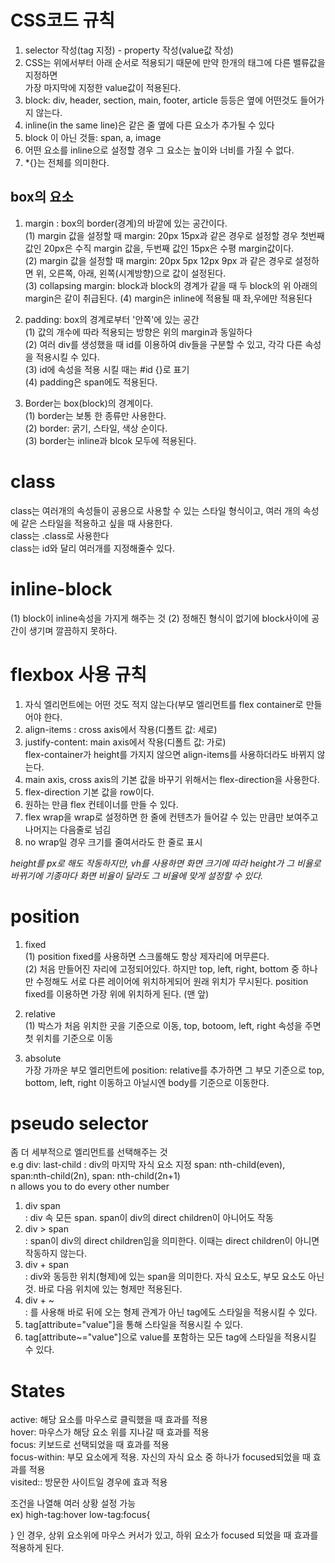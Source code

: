 # CSS코드 규칙

1. selector 작성(tag 지정) - property 작성(value값 작성)
2. CSS는 위에서부터 아래 순서로 적용되기 때문에 만약 한개의 태그에 다른 밸류값을 지정하면  
   가장 마지막에 지정한 value값이 적용된다.
3. block: div, header, section, main, footer, article 등등은 옆에 어떤것도 들어가지 않는다.
4. inline(in the same line)은 같은 줄 옆에 다른 요소가 추가될 수 있다
5. block 이 아닌 것들: span, a, image
6. 어떤 요소를 inline으로 설정할 경우 그 요소는 높이와 너비를 가질 수 없다.
7. \*{}는 전체를 의미한다.

## box의 요소

1. margin : box의 border(경계)의 바깥에 있는 공간이다.  
   (1) margin 값을 설정할 때 margin: 20px 15px과 같은 경우로 설정할 경우 첫번째 값인 20px은 수직 margin 값을, 두번째 값인 15px은 수평 margin값이다.  
   (2) margin 값을 설정할 때 margin: 20px 5px 12px 9px 과 같은 경우로 설정하면 위, 오른쪽, 아래, 왼쪽(시계방향)으로 값이 설정된다.  
   (3) collapsing margin: block과 block의 경계가 같을 때 두 block의 위 아래의 margin은 같이 취급된다.
   (4) margin은 inline에 적용될 때 좌,우에만 적용된다

2. padding: box의 경계로부터 '안쪽'에 있는 공간  
   (1) 값의 개수에 따라 적용되는 방향은 위의 margin과 동일하다  
   (2) 여러 div를 생성했을 때 id를 이용하여 div들을 구분할 수 있고, 각각 다른 속성을 적용시킬 수 있다.  
   (3) id에 속성을 적용 시킬 때는 #id {}로 표기  
   (4) padding은 span에도 적용된다.

3. Border는 box(block)의 경계이다.  
   (1) border는 보통 한 종류만 사용한다.  
   (2) border: 굵기, 스타일, 색상 순이다.  
   (3) border는 inline과 blcok 모두에 적용된다.

# class

class는 여러개의 속성들이 공용으로 사용할 수 있는 스타일 형식이고, 여러 개의 속성에 같은 스타일을 적용하고 싶을 때 사용한다.  
class는 .class로 사용한다  
class는 id와 달리 여러개를 지정해줄수 있다.

# inline-block

(1) block이 inline속성을 가지게 해주는 것
(2) 정해진 형식이 없기에 block사이에 공간이 생기며 깔끔하지 못하다.

# flexbox 사용 규칙

1. 자식 엘리먼트에는 어떤 것도 적지 않는다(부모 엘리먼트를 flex container로 만들어야 한다.
2. align-items : cross axis에서 작용(디폴트 값: 세로)
3. justify-content: main axis에서 작용(디폴트 값: 가로)  
   flex-container가 height를 가지지 않으면 align-items를 사용하더라도 바뀌지 않는다.
4. main axis, cross axis의 기본 값을 바꾸기 위해서는 flex-direction을 사용한다.
5. flex-direction 기본 값을 row이다.
6. 원하는 만큼 flex 컨테이너를 만들 수 있다.
7. flex wrap을 wrap로 설정하면 한 줄에 컨텐츠가 들어갈 수 있는 만큼만 보여주고 나머지는 다음줄로 넘김
8. no wrap일 경우 크기를 줄여서라도 한 줄로 표시

_height를 px로 해도 작동하지만, vh를 사용하면 화면 크기에 따라 height가 그 비율로 바뀌기에 기종마다 화면 비율이 달라도 그 비율에 맞게 설정할 수 있다._

# position

1. fixed  
   (1) position fixed를 사용하면 스크롤해도 항상 제자리에 머무른다.  
   (2) 처음 만들어진 자리에 고정되어있다. 하지만 top, left, right, bottom 중 하나만 수정해도 서로 다른 레이어에 위치하게되어 원래 위치가 무시된다. position fixed를 이용하면 가장 위에 위치하게 된다. (맨 앞)

2. relative  
   (1) 박스가 처음 위치한 곳을 기준으로 이동, top, botoom, left, right 속성을 주면 첫 위치를 기준으로 이동

3. absolute  
   가장 가까운 부모 엘리먼트에 position: relative를 추가하면 그 부모 기준으로 top, bottom, left, right 이동하고 아닐시엔 body를 기준으로 이동한다.

# pseudo selector

좀 더 세부적으로 엘리먼트를 선택해주는 것  
e.g div: last-child : div의 마지막 자식 요소 지정
span: nth-child(even), span:nth-child(2n), span: nth-child(2n+1)  
n allows you to do every other number

1. div span  
   : div 속 모든 span. span이 div의 direct children이 아니어도 작동
2. div > span  
   : span이 div의 direct children임을 의미한다. 이때는 direct children이 아니면 작동하지 않는다.
3. div + span  
   : div와 동등한 위치(형제)에 있는 span을 의미한다. 자식 요소도, 부모 요소도 아닌 것. 바로 다음 위치에 있는 형제만 적용된다.
4. div + ~  
   : 를 사용해 바로 뒤에 오는 형제 관계가 아닌 tag에도 스타일을 적용시킬 수 있다.
5. tag[attribute="value"]을 통해 스타일을 적용시킬 수 있다.
6. tag[attribute~="value"]으로 value를 포함하는 모든 tag에 스타일을 적용시킬 수 있다.

# States

active: 해당 요소를 마우스로 클릭했을 때 효과를 적용  
hover: 마우스가 해당 요소 위를 지나갈 때 효과를 적용  
focus: 키보드로 선택되었을 때 효과를 적용  
focus-within: 부모 요소에게 적용. 자신의 자식 요소 중 하나가 focused되었을 때 효과를 적용  
visited:: 방문한 사이트일 경우에 효과 적용

조건을 나열해 여러 상황 설정 가능  
ex) high-tag:hover low-tag:focus{

}
인 경우, 상위 요소위에 마우스 커서가 있고, 하위 요소가 focused 되었을 때 효과를 적용하게 된다.
